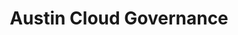 ---
state: TX
region: Austin
title: Austin Cloud Governance
group_url: https://www.meetup.com/Austin-Cloud-Governance-Meetup-Group/
topics: [ cloud, azure ]
---